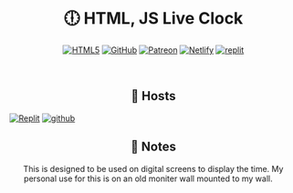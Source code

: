 <h1 align="center">🕕 HTML, JS Live Clock</h1>
<p align="center"><a href='https://frontlinegenisis.github.io/HTML-JS-Live-Clock/' target="_blank"><img alt='HTML5' src='https://img.shields.io/badge/Preview-100000?style=for-the-badge&logo=HTML5&logoColor=white&labelColor=FF0000&color=FF0000'/></a> <a href='https://github.com/FrontlineGenisis/HTML-JS-Live-Clock/fork' target="_blank"><img alt='GitHub' src='https://img.shields.io/badge/Fork-100000?style=for-the-badge&logo=GitHub&logoColor=white&labelColor=FF7B00&color=FF7B00'/></a> <a href='https://patreon.com/frontlinegen' target="_blank"><img alt='Patreon' src='https://img.shields.io/badge/Support-100000?style=for-the-badge&logo=Patreon&logoColor=000000&labelColor=F2FF00&color=F2FF00'/></a> <a href='https://app.netlify.com/start/deploy?repository=https://github.com/FrontlineGenisis/HTML-JS-Live-Clock' target="_blank"><img alt='Netlify' src='https://img.shields.io/badge/Depoy_to Netlify-100000?style=for-the-badge&logo=Netlify&logoColor=white&labelColor=00FF7B&color=00FF7B'/></a> <a href='https://replit.com/github/FrontlineGenisis/HTML-JS-Live-Clock' target="_blank"><img alt='replit' src='https://img.shields.io/badge/Run_on Replit-100000?style=for-the-badge&logo=replit&logoColor=white&labelColor=0059FF&color=0059FF'/></a></p>
<br>
<h2 align="center">🚀 Hosts</h2>
<a href='https://HTML-Clock-and-Date.genisis-mgmt.repl.co' target="_blank"><img alt='Replit' src='https://img.shields.io/badge/Replit_(Patchy Uptime)-100000?style=for-the-badge&logo=Replit&logoColor=white&labelColor=0e1525&color=0e1525'/></a> <a href='https://frontlinegenisis.github.io/HTML-JS-Live-Clock/' target="_blank"><img alt='github' src='https://img.shields.io/badge/Github_Pages (Best Uptime)-100000?style=for-the-badge&logo=github&logoColor=white&labelColor=0d1117&color=0d1117'/></a>
<h2 align="center">📝 Notes</h2>
<p align="center">This is designed to be used on digital screens to display the time. My personal use for this is on an old moniter wall mounted to my wall.  <a href=""><img src="https://rss.com/blog/wp-content/uploads/2019/10/social_style_3_rss-512-1.png" width=14 height=14/></a></p>
